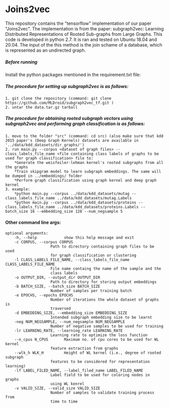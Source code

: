 # Joins2vec

This repository contains the "tensorflow" implementation of our paper "Joins2vec". The implementation is from the paper: subgraph2vec: Learning Distributed Representations of Rooted Sub-graphs from Large Graphs.
This code is developed in python 2.7. It is ran and tested on Ubuntu 18.04 and 20.04.
The input of the this method is the join schame of a database, which is represented as an undirected graph.

##### Before running
Install the python packages mentioned in the requirement.txt file:


#####  The procedure for setting up subgraph2vec is as follows:
	1. git clone the repository (command: git clone https://github.com/MLDroid/subgraph2vec_tf.git )
	2. untar the data.tar.gz tarball

#####  The procedure for obtaining rooted subgraph vectors using subgraph2vec and performing graph classification is as follows:
	1. move to the folder "src" (command: cd src) (also make sure that kdd 2015 paper's (Deep Graph Kernels) datasets are available in '../data/kdd_datasets/dir_graphs/')
	2. run main.py --corpus <dataset of graph files> --class_labels_file_name <file containing class labels of graphs to be used for graph classification> file to:
		*Generate the weisfeiler-lehman kernel's rooted subgraphs from all the graphs 
		*Train skipgram model to learn subgraph embeddings. The same will be dumped in ../embeddings/ folder
		*Perform graph classification using graph kernel and deep graph kernel
	3. example: 
		*python main.py --corpus ../data/kdd_datasets/mutag --class_labels_file_name ../data/kdd_datasets/mutag.Labels 
		*python main.py --corpus ../data/kdd_datasets/proteins --class_labels_file_name ../data/kdd_datasets/proteins.Labels --batch_size 16 --embedding_size 128 --num_negsample 5
	

#### Other command line args:
	optional arguments:
		-h, --help            show this help message and exit
		-c CORPUS, --corpus CORPUS
				        Path to directory containing graph files to be used
				        for graph classification or clustering
		-l CLASS_LABELS_FILE_NAME, --class_labels_file_name CLASS_LABELS_FILE_NAME
				        File name containg the name of the sample and the
				        class labels
		-o OUTPUT_DIR, --output_dir OUTPUT_DIR
				        Path to directory for storing output embeddings
		-b BATCH_SIZE, --batch_size BATCH_SIZE
				        Number of samples per training batch
		-e EPOCHS, --epochs EPOCHS
				        Number of iterations the whole dataset of graphs is
				        traversed
		-d EMBEDDING_SIZE, --embedding_size EMBEDDING_SIZE
				        Intended subgraph embedding size to be learnt
		-neg NUM_NEGSAMPLE, --num_negsample NUM_NEGSAMPLE
				        Number of negative samples to be used for training
		-lr LEARNING_RATE, --learning_rate LEARNING_RATE
				        Learning rate to optimize the loss function
		--n_cpus N_CPUS       Maximum no. of cpu cores to be used for WL kernel
				        feature extraction from graphs
		--wlk_h WLK_H         Height of WL kernel (i.e., degree of rooted subgraph
				        features to be considered for representation learning)
		-lf LABEL_FILED_NAME, --label_filed_name LABEL_FILED_NAME
				        Label field to be used for coloring nodes in graphs
				        using WL kenrel
		-v VALID_SIZE, --valid_size VALID_SIZE
				        Number of samples to validate training process from
				        time to time
